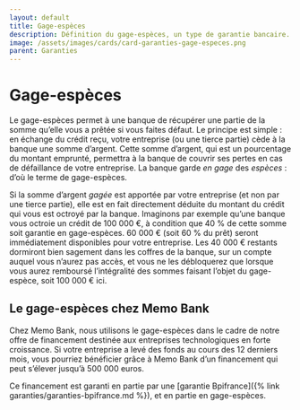 ```yaml
---
layout: default
title: Gage-espèces
description: Définition du gage-espèces, un type de garantie bancaire.
image: /assets/images/cards/card-garanties-gage-especes.png
parent: Garanties
---
```


# Gage-espèces

Le gage-espèces permet à une banque de récupérer une partie de la somme qu’elle vous a prêtée si vous faites défaut. Le principe est simple : en échange du crédit reçu, votre entreprise (ou une tierce partie) cède à la banque une somme d’argent. Cette somme d’argent, qui est un pourcentage du montant emprunté, permettra à la banque de couvrir ses pertes en cas de défaillance de votre entreprise. La banque garde _en gage_ des *espèces* : d’où le terme de gage-espèces.

Si la somme d’argent _gagée_ est apportée par votre entreprise (et non par une tierce partie), elle est en fait directement déduite du montant du crédit qui vous est octroyé par la banque. Imaginons par exemple qu’une banque vous octroie un crédit de 100 000 €, à condition que 40 % de cette somme soit garantie en gage-espèces. 60 000 € (soit 60 % du prêt) seront immédiatement disponibles pour votre entreprise. Les 40 000 € restants dormiront bien sagement dans les coffres de la banque, sur un compte auquel vous n’aurez pas accès, et vous ne les débloquerez que lorsque vous aurez remboursé l’intégralité des sommes faisant l’objet du gage-espèce, soit 100 000 € ici.

## Le gage-espèces chez Memo Bank

Chez Memo Bank, nous utilisons le gage-espèces dans le cadre de notre offre de financement destinée aux entreprises technologiques en forte croissance. Si votre entreprise a levé des fonds au cours des 12 derniers mois, vous pourriez bénéficier grâce à Memo Bank d’un financement qui peut s’élever jusqu’à 500 000 euros.

Ce financement est garanti en partie par une [garantie Bpifrance]({% link garanties/garanties-bpifrance.md %}), et en partie en gage-espèces.
